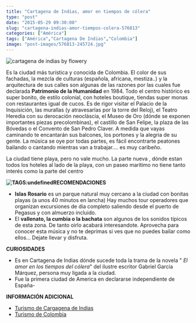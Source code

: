 ```yaml
---
title: "Cartagena de Indias, amor en tiempos de cólera"
type: "post"
date: "2015-05-29 09:30:00"
slug: "cartagena-indias-amor-tiempos-colera-576813"
categories: ["América"]
tags: ["América","Cartagena De Indias","Colombia"]
image: "post-images/576813-245724.jpg"
---
```


 ![cartagena de indias by flowery ](post-images/576813-245724.jpg "cartagena de indias by flowery ")

 Es la ciudad más turística y conocida de Colombia. El color de sus fachadas, la mezcla de culturas (española, africana, mestiza..) y la arquitectura de sus calles son algunas de las razones por las cuales fue declarada **Patrimonio de la Humanidad** en 1984. Todo el centro histórico es super bonito, de estilo colonial, con hoteles boutique, tiendas super monas con restaurantes igual de cucos. Es de rigor visitar el Palacio de la Inquisición, las murallas (y atravesarlas por la torre del Reloj), el Teatro Heredia con su derocación neocláscia, el Museo de Oro (dónde se exponen importantes piezas precolombinas), el castillo de San Felipe, la plaza de las Bóvedas o el Convento de San Pedro Claver. A medida que vayas caminando te encantarán sus balcones, los portones y la alegria de su gente. La música se oye por todas partes, es fácil encontrarte peatones bailando o cantando mientras van a trabajar.... es muy caribeño.

 La ciudad tiene playa, pero no vale mucho. La parte nueva , dónde estan todos los hoteles al lado de la playa, con un paseo marítimo no tiene tanto interés como la parte del centro

 **![ TAGS:undefined](post-images/576813-245726.jpg "iglesia san pedro claver by flowery ")RECOMENDACIONES**

- **Islas Rosario** es un parque natural muy cercano a la ciudad con bonitas playas (a unos 40 minutos en lancha) Hay muchos tour operadores que organizan excursiones de dia completo saliendo desde el puerto de Pegasus y con almuerzo incluido.
- El **vallenato, la cumbia o la bachata** son algunos de los sonidos típicos de esta zona. De tanto oirlo acabará interesandote. Aprovecha para conocer esta música y no te deprimas si ves que no puedes bailar como ellos... Dejate llevar y disfruta.

 **CURIOSIDADES**

- Es en Cartagena de Indias dónde sucede toda la trama de la novela " *El amor en los tiempos del cólera*" del ilustre escritor Gabriel Garcia Márquez, persona muy ligada a la ciudad.
- Fue la primera ciudad de America en declararse independiente de España-

 **INFORMACIÓN ADICIONAL**

- [Turismo de Cargagena de Indias](http://www.turismocartagenadeindias.com/es/general.htm)
- [Turismo de Colombia](http://www.colombia.travel/es/)